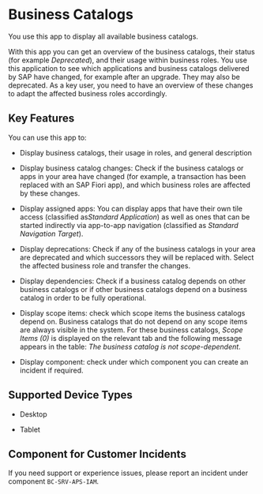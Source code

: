 <!-- loiodd0abf583e0647e5a536b878efeb5143 -->

# Business Catalogs

You use this app to display all available business catalogs.



With this app you can get an overview of the business catalogs, their status \(for example *Deprecated*\), and their usage within business roles. You use this application to see which applications and business catalogs delivered by SAP have changed, for example after an upgrade. They may also be deprecated. As a key user, you need to have an overview of these changes to adapt the affected business roles accordingly.



<a name="loiodd0abf583e0647e5a536b878efeb5143__section_j5h_yzg_jfb"/>

## Key Features

You can use this app to:



-   Display business catalogs, their usage in roles, and general description

-   Display business catalog changes: Check if the business catalogs or apps in your area have changed \(for example, a transaction has been replaced with an SAP Fiori app\), and which business roles are affected by these changes.

-   Display assigned apps: You can display apps that have their own tile access \(classified as*Standard Application*\) as well as ones that can be started indirectly via app-to-app navigation \(classified as *Standard Navigation Target*\).

-   Display deprecations: Check if any of the business catalogs in your area are deprecated and which successors they will be replaced with. Select the affected business role and transfer the changes.

-   Display dependencies: Check if a business catalog depends on other business catalogs or if other business catalogs depend on a business catalog in order to be fully operational.

-   Display scope items: check which scope items the business catalogs depend on. Business catalogs that do not depend on any scope items are always visible in the system. For these business catalogs, *Scope Items \(0\)* is displayed on the relevant tab and the following message appears in the table: *The business catalog is not scope-dependent*.

-   Display component: check under which component you can create an incident if required.




<a name="loiodd0abf583e0647e5a536b878efeb5143__supported_devices"/>

## Supported Device Types

-   Desktop

-   Tablet




<a name="loiodd0abf583e0647e5a536b878efeb5143__customer_component"/>

## Component for Customer Incidents

If you need support or experience issues, please report an incident under component `BC-SRV-APS-IAM`.

